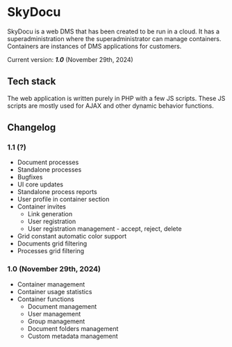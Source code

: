 # SkyDocu
SkyDocu is a web DMS that has been created to be run in a cloud. It has a superadministration where the superadministrator can manage containers.
Containers are instances of DMS applications for customers.

Current version: ___1.0___ (November 29th, 2024)

## Tech stack
The web application is written purely in PHP with a few JS scripts. These JS scripts are mostly used for AJAX and other dynamic behavior functions.

## Changelog
### 1.1 (?)
- Document processes
- Standalone processes
- Bugfixes
- UI core updates
- Standalone process reports
- User profile in container section
- Container invites
    - Link generation
    - User registration
    - User registration management - accept, reject, delete
- Grid constant automatic color support
- Documents grid filtering
- Processes grid filtering

### 1.0 (November 29th, 2024)
- Container management
- Container usage statistics
- Container functions
    - Document management
    - User management
    - Group management
    - Document folders management
    - Custom metadata management